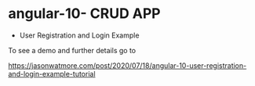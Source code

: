 # angular-10- CRUD APP

- User Registration and Login Example

To see a demo and further details go to

 https://jasonwatmore.com/post/2020/07/18/angular-10-user-registration-and-login-example-tutorial

